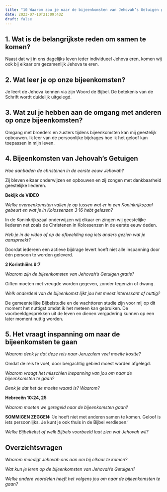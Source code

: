 ```yaml
---
title: "10 Waarom zou je naar de bijeenkomsten van Jehovah’s Getuigen gaan?"
date: 2023-07-10T21:09:43Z
draft: false
---
```


## 1. Wat is de belangrijkste reden om samen te komen?

Naast dat wij in ons dagelijks leven ieder individueel Jehova eren, komen wij ook bij elkaar
om gezamenlijk Jehova te eren.

## 2. Wat leer je op onze bijeenkomsten?

Je leert de Jehova kennen via zijn Woord de Bijbel. De betekenis van de Schrift wordt duidelijk
uitgelegd.

## 3. Wat zul je hebben aan de omgang met anderen op onze bijeenkomsten?

Omgang met broeders en zusters tijdens bijeenkomsten kan mij geestelijk opbouwen. Ik leer van de
persoonlijke bijdrages hoe ik het geloof kan toepassen in mijn leven.

## 4. Bijeenkomsten van Jehovah’s Getuigen

_Hoe aanbaden de christenen in de eerste eeuw Jehovah?_

Zij bleven elkaar onderwijzen en opbouwen en zij zongen met dankbaarheid geestelijke liederen.

**Bekijk de VIDEO**

_Welke overeenkomsten vallen je op tussen wat er in een Koninkrijkszaal gebeurt en wat je in Kolossenzen 3:16 hebt gelezen?_

In de Koninkrijkszaal onderwijzen wij elkaar en zingen wij geestelijke liederen net zoals de Christenen in Kolossenzen
in de eerste eeuw deden.

_Heb je in de video of op de afbeelding nog iets anders gezien wat je aanspreekt?_

Doordat iedereen een actieve bijdrage levert hoeft niet alle inspanning door één persoon te worden geleverd.

**2 Korinthiërs 9:7**

_Waarom zijn de bijeenkomsten van Jehovah’s Getuigen gratis?_

Giften moeten met vreugde worden gegeven, zonder tegenzin of dwang.

_Welk onderdeel van de bijeenkomst lijkt jou het meest interessant of nuttig?_

De gemeentelijke Bijbelstudie en de wachttoren studie zijn voor mij op dit moment het nuttigst omdat ik het meteen kan
gebruiken. De voorbeeldgesprekken uit de leven en dienen vergadering kunnen op een later moment nuttig worden.

## 5. Het vraagt inspanning om naar de bijeenkomsten te gaan

_Waarom denk je dat deze reis naar Jeruzalem veel moeite kostte?_

Omdat de reis te voet, door bergachtig gebied moest worden afgelegd.

_Waarom vraagt het misschien inspanning van jou om naar de bijeenkomsten te gaan?_

_Denk je dat het de moeite waard is? Waarom?_

**Hebreeën 10:24, 25**

_Waarom moeten we geregeld naar de bijeenkomsten gaan?_

**SOMMIGEN ZEGGEN:** ‘Je hoeft niet met anderen samen te komen. Geloof is iets persoonlijks. Je kunt je ook thuis in de Bijbel verdiepen.’

_Welke Bijbeltekst of welk Bijbels voorbeeld laat zien wat Jehovah wil?_

## Overzichtsvragen

_Waarom moedigt Jehovah ons aan om bij elkaar te komen?_

_Wat kun je leren op de bijeenkomsten van Jehovah’s Getuigen?_

_Welke andere voordelen heeft het volgens jou om naar de bijeenkomsten te gaan?_
